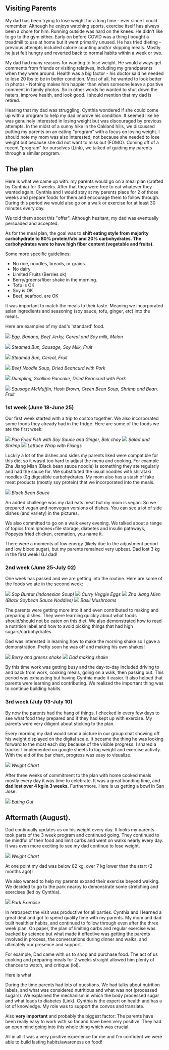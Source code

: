 ## Visiting Parents

My dad has been trying to lose weight for a long time - ever since I could remember. Although he enjoys watching sports, exercise itself has always been a chore for him. Running outside was hard on the knees. He didn't like to go to the gym either. Early on before COVID was a thing I bought a treadmill to use at home but it went primarily unused. He has tried dieting - previous attempts included calorie counting and/or skipping meals. Mostly he just felt hungry and reverted back to normal habits within a week or two.

My dad had many reasons for wanting to lose weight. He would always get comments from friends or visiting relatives, including my grandparents when they were around. Health was a big factor - his doctor said he needed to lose 20 lbs to be in better condition. Most of all, he wanted to look better in photos - Nothing makes him happier than when someone leave a positive comment in family photos. So in other words he wanted to shut down the haters, improve health, and look good. I should mention that my dad is retired.

Hearing that my dad was struggling, Cynthia wondered if she could come up with a program to help my dad improve his condition. It seemed like he was genuinely interested in losing weight but was discouraged by previous attempts. In the midst of a sunny hike in the Oakland hills, we discussed putting my parents on an eating “program” with a focus on losing weight. I should note my mom was also interested, not because she needed to lose weight but because she did not want to miss out (FOMO). Coming off of a recent “program” for ourselves (Link), we talked of guiding my parents through a similar program.

## The plan

Here is what we came up with: my parents would go on a meal plan (crafted by Cynthia) for 3 weeks. After that they were free to eat whatever they wanted again. Cynthia and I would stay at my parents place for 2 of those weeks and prepare foods for them and encourage them to follow through. During this period we would also go on a walk or exercise for at least 30 minutes every day.

We told them about this "offer". Although hesitant, my dad was eventually persuaded and accepted.

As for the meal plan, the goal was to **shift eating style from majority carbohydrate to 80% protein/fats and 20% carbohydrates. The carbohydrates were to have high fiber content (vegetable and fruits).**

Some more specific guidelines:

- No rice, noodles, breads, or grains.
- No dairy
- Limited Fruits (Berries ok)
- Berry/greens/fiber shake in the morning.
- Tofu is OK
- Soy is OK
- Beef, seafood, are OK

It was important to match the meals to their taste. Meaning we incorporated asian ingredients and seasoning (soy sauce, tofu, ginger, etc) into the meals.

Here are examples of my dad's 'standard' food.

![](/docs/assets/Jerry_Breakfast_220611.jpeg#center)
_Egg, Banana, Beef Jerky, Cereal and Soy milk, Melon_

![](/docs/assets/Jerry_Breakfast_220612.jpeg#center)
_Steamed Bun, Sausage, Soy Milk, Fruit_

![](/docs/assets/Jerry_Lunch_220613.jpeg#center)
_Steamed Bun, Cereal, Fruit_

![](/docs/assets/Jerry_Dinner_220611.jpeg#center)
_Beef Noodle Soup, Dried Beancurd with Pork_

![](/docs/assets/Jerry_Dinner_220613.jpeg#center)
_Dumpling, Scallion Pancake, Dried Beancurd with Pork_

![](/docs/assets/Jerry_Dinner_220618.jpeg#center)
_Sausage McMuffin, Hash Brown, Green Bean Soup, Shrimp and Bean, Fruit_

### 1st week (June 18-June 25)

Our first week started with a trip to costco together. We also incorporated some foods they already had in the fridge. Here are some of the foods we ate the first week:

![](/docs/assets/fish_bok_choy.jpg#center)
_Pan Fried Fish with Soy Sauce and Ginger, Bok choy_
![](/docs/assets/salad_and_shrimp.jpg)
_Salad and Shrimp_
![](/docs/assets/lettuce_wrap_with_fixings.jpg)
_Lettuce Wrap with Fixings_

Luckily a lot of the dishes and sides my parents liked were compatible for this diet so it wasnt too hard to adjust the menu and cooking. For example Zha Jiang Mian (Black bean sauce noodle) is something they ate regularly and had the sauce for. We substituted the usual noodles with shirataki noodles (0g digestible carbohydrates. My mom also has a stash of fake meat products (mostly soy protein) that we incorporated into the meals.

![](/docs/assets/black_bean_sauce.jpg)
_Black Bean Sauce_

An added challenge was my dad eats meat but my mom is vegan. So we prepared vegan and nonvegan versions of dishes. You can see a lot of side dishes (and variety) in the pictures.

We also committed to go on a walk every evening. We talked about a range of topics from iphones+file storage, diabetes and insulin pathways, Popeyes fried chicken, cremation, you name it.

There were a moments of low energy (likely due to the adjustment period and low blood sugar), but my parents remained very upbeat. Dad lost 3 kg in the first week! GJ dad!

### 2nd week (June 25-July 02)

One week has passed and we are getting into the routine. Here are some of the foods we ate in the second week:

![](/docs/assets/sop_buntut.jpg)
_Sop Buntut (Indonesian Soup)_
![](/docs/assets/curry_veggies_eggs.jpg)
_Curry Veggie Eggs_
![](/docs/assets/zha_jiang_mien_eggs.jpg)
_Zha Jiang Mien (Black Soybean Sauce Noddles)_
![](/docs/assets/basil_mushrooms.jpg)
_Basil Mushrooms_

The parents were getting more into it and even contributed to making and preparing dishes. They were learning quickly about what foods should/should not be eaten on this diet. We also demonstrated how to read a nutrition label and how to avoid picking things that had high sugars/carbohydrates.

Dad was interested in learning how to make the morning shake so I gave a demonstration. Pretty soon he was off and making his own shakes!

![](/docs/assets/layer_juice.jpg)
_Berry and greens shake_
![](/docs/assets/making_juice.jpg)
_Dad making shake_

By this time work was getting busy and the day-to-day included driving to and back from work, cooking meals, going on a walk, then passing out. This period was exhausting but having Cynthia made it easier. It also helped that parents were learning and contributing. We realized the important thing was to continue building habits.

### 3rd week (July 03-July 10)

By now the parents had the hang of things. I checked in every few days to see what food they prepared and if they had kept up with exercise. My parents were very diligent about sticking to the plan.

Every morning my dad would send a picture in our group chat showing off his weight displayed on the digital scale. It became the thing he was looking forward to the most each day because of the visible progress. I shared a tracker I implemented on google sheets to log weight and exercise activity. With the aid of the bar chart, progress was easy to visualize.

![](/docs/assets/weight_chart_zoom_in.png)
_Weight Chart_

After three weeks of commitment to the plan with home cooked meals mostly every day it was time to celebrate. It was a great bonding time, and **dad lost over 4 kg in 3 weeks.** Furthermore. Here is us getting a bowl in San Jose:

![](/docs/assets/eating_out_2.jpg)
_Eating Out_

## Aftermath (August).

Dad continually updates us on his weight every day. It looks my parents took parts of the 3 week program and continued going. They continued to be mindful of their food and limit carbs and went on walks nearly every day. It was even more exciting to see my dad continue to lose weight.

![](/docs/assets/weight_chart_zoom_out.png)
_Weight Chart_

At one point my dad was below 82 kg, over 7 kg lower than the start (2 months ago)!

We also wanted to help my parents expand their exercise beyond walking. We decided to go to the park nearby to demonstrate some stretching and exercises (led by Cynthia).

![](/docs/assets/park_exercise.jpg)
_Park Exercise_

In retrospect the visit was productive for all parties. Cynthia and I learned a great deal and got to spend quality time with my parents. My mom and dad built healthier habits, and continued to follow through even after the three week plan. On paper, the plan of limiting carbs and regular exercise was backed by science but what made it effective was getting the parents involved in process, the conversations during dinner and walks, and ultimately our presence and support.

For example, Dad came with us to shop and purchase food. The act of us cooking and preparing meals for 2 weeks straight allowed him plenty of chances to watch, and critique (lol).

Here is what

During the time parents had lots of questions. We had talks about nutrition labels, and what was considered nutritious and what was not (processed sugars). We explained the mechanism in which the body processed sugar and what leads to diabetes (Link). Cynthia is the expert on health and has a lot of knowledge. My role was to support the convos and translate.

Also **very important** and probably the biggest factor: The parents have been really easy to work with so far and have been very positive. They had an open mind going into this whole thing which was crucial.

All in all it was a very positive experience for me and I'm confident we were able to build lasting habits/awareness on food!
